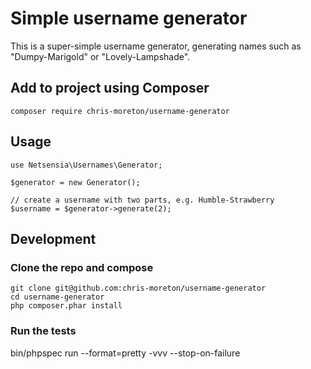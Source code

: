 # Simple username generator

This is a super-simple username generator, generating names such as "Dumpy-Marigold" or "Lovely-Lampshade".

Add to project using Composer
-----------------------------

    composer require chris-moreton/username-generator
    
Usage
-----

    use Netsensia\Usernames\Generator;
    
    $generator = new Generator();
    
    // create a username with two parts, e.g. Humble-Strawberry
    $username = $generator->generate(2);
    
Development
-----------

### Clone the repo and compose

    git clone git@github.com:chris-moreton/username-generator
    cd username-generator
    php composer.phar install

### Run the tests

bin/phpspec run --format=pretty -vvv --stop-on-failure
